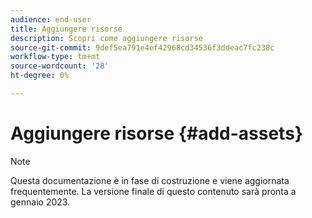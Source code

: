 ```yaml
---
audience: end-user
title: Aggiungere risorse
description: Scopri come aggiungere risorse
source-git-commit: 9def5ea791e4ef42968cd34536f3ddeac7fc238c
workflow-type: tm+mt
source-wordcount: '28'
ht-degree: 0%

---
```



# Aggiungere risorse {#add-assets}

>[!NOTE]
>
>Questa documentazione è in fase di costruzione e viene aggiornata frequentemente. La versione finale di questo contenuto sarà pronta a gennaio 2023.